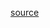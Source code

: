 [source](https://github.com/lessfish/leetcode/blob/master/Algorithms/Add%20Two%20Numbers%20II/add-two-numbers-ii.js)

